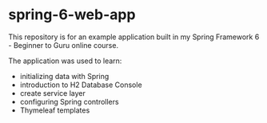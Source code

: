 # spring-6-web-app

This repository is for an example application built in my Spring Framework 6 - Beginner to Guru online course.

The application was used to learn:
- initializing data with Spring
- introduction to H2 Database Console
- create service layer
- configuring Spring controllers
- Thymeleaf templates
